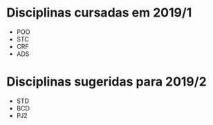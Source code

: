 # Disciplinas cursadas em 2019/1

- POO
- STC
- CRF
- ADS

# Disciplinas sugeridas para 2019/2

- STD
- BCD
- PJ2

#
